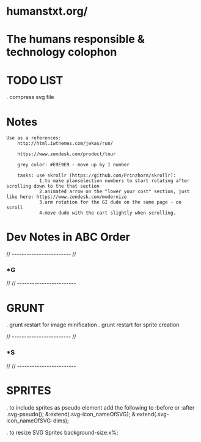 # humanstxt.org/
# The humans responsible & technology colophon

# TODO LIST
. compress svg file

# Notes
	Use as a references: 
		http://html.iwthemes.com/jekas/run/

		https://www.zendesk.com/product/tour

		grey color: #E9E9E9 - move up by 1 number
		
		tasks: use skrollr (https://github.com/Prinzhorn/skrollr):
				1.to make planselection numbers to start rotating after scrolling down to the that section
				2.animated arrow on the "lower your cost" section, just like here: https://www.zendesk.com/modernize
				3.arm rotation for the GI dude on the same page - on scroll
				4.move dude with the cart slightly when scrolling.

# Dev Notes in ABC Order


// ------------------------
//
### *G
//
// ------------------------

# GRUNT

. grunt restart for image minification
. grunt restart for sprite creation


// ------------------------
//
### *S
//
// ------------------------

# SPRITES

. to include sprites as pseudo element add the following to :before or :after
	.svg-pseudo();
	&:extend(.svg-icon_nameOfSVG);
	&:extend(.svg-icon_nameOfSVG-dims);

. to resize SVG Sprites
	background-size:x%;
